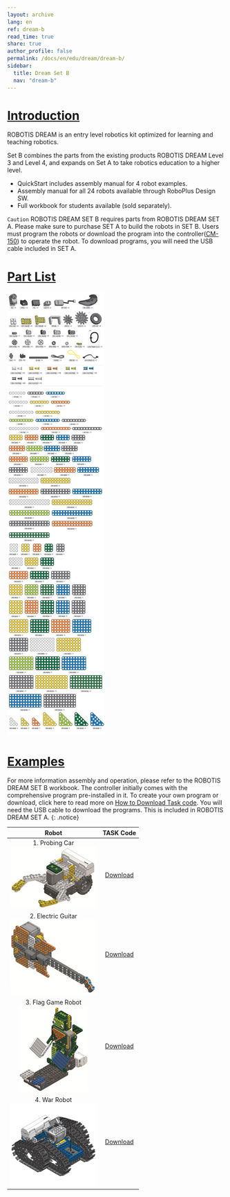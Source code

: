 ```yaml
---
layout: archive
lang: en
ref: dream-b
read_time: true
share: true
author_profile: false
permalink: /docs/en/edu/dream/dream-b/
sidebar:
  title: Dream Set B
  nav: "dream-b"
---
```


# [Introduction](#introduction)

ROBOTIS DREAM is an entry level robotics kit optimized for learning and teaching robotics.

Set B combines the parts from the existing products ROBOTIS DREAM Level 3 and Level 4, and expands on Set A to take robotics education to a higher level.
- QuickStart includes assembly manual for 4 robot examples.
- Assembly manual for all 24 robots available through RoboPlus Design SW.
- Full workbook for students available (sold separately).

`Caution` ROBOTIS DREAM SET B requires parts from ROBOTIS DREAM SET A. Please make sure to purchase SET A  to build the robots in SET B. Users must program the robots or download the program into the controller([CM-150]) to operate the robot. To download programs, you will need the USB cable included in SET A.

# [Part List](#part-list)

![](/assets/images/edu/dream/dream-b_partlist_en.jpg)


# [Examples](#examples)

For more information assembly and operation, please refer to the ROBOTIS DREAM SET B workbook. The controller initially comes with the comprehensive program pre-installed in it. To create your own program or download, click here to read more on [How to Download Task code]. You will need the USB cable to download the programs. This is included in ROBOTIS DREAM SET A.
{: .notice}

|Robot|TASK Code|
| :---: | :---: |
|1. Probing Car<br />![](/assets/images/edu/dream/dream1-3_probingcar.jpg)|[Download][ex_01]|
|2. Electric Guitar<br />![](/assets/images/edu/dream/dream1-3_guitar.jpg)|[Download][ex_02]|
|3. Flag Game Robot<br />![](/assets/images/edu/dream/dream1-3_flaggame.jpg)|[Download][ex_03]|
|4. War Robot<br />![](/assets/images/edu/dream/dream1-4_warrobot.jpg)|[Download][ex_04]|

[CM-150]: /docs/en/parts/controller/cm-150/
[Geared Motor]: /docs/en/parts/motor/geared_motor/
[USB Downloader(LN-101)]: /docs/en/parts/interface/ln_101/
[How to Download Task code]: /docs/en/faq/download_task_code/
[Powersave Timer]: /docs/en/software/rplus1/task/programming_02/#powersave-timer

[ex_01]: http://support.robotis.com/en/baggage_files/dream/dream_l3_probingcar_en.tsk
[ex_02]: http://support.robotis.com/en/baggage_files/dream/dream_l3_electricguitar_en.tsk
[ex_03]: http://support.robotis.com/en/baggage_files/dream/dream_l3_flaggame_en.tsk
[ex_04]: http://support.robotis.com/en/baggage_files/dream/dream_l4_warrobot_en.tsk
